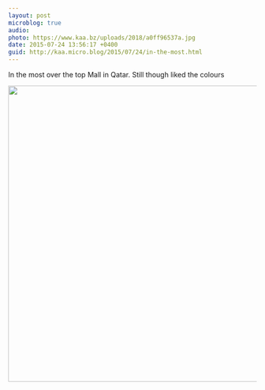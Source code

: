 ```yaml
---
layout: post
microblog: true
audio: 
photo: https://www.kaa.bz/uploads/2018/a0ff96537a.jpg
date: 2015-07-24 13:56:17 +0400
guid: http://kaa.micro.blog/2015/07/24/in-the-most.html
---
```

In the most over the top Mall in Qatar. Still though liked the colours

<img src="https://www.kaa.bz/uploads/2018/a0ff96537a.jpg" width="600" height="600" />
